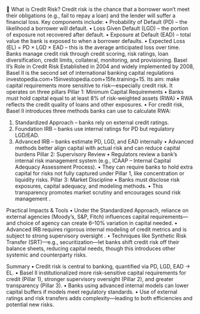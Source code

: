 
📌 What is Credit Risk?
Credit risk is the chance that a borrower won’t meet their obligations (e.g., fail to repay a loan) and the lender will suffer a financial loss. Key components include:
•	Probability of Default (PD) – the likelihood a borrower will default.
•	Loss Given Default (LGD) – the portion of exposure not recovered after default.
•	Exposure at Default (EAD) – total value the bank is exposed to when a borrower defaults.
•	Expected Loss (EL) = PD × LGD × EAD – this is the average anticipated loss over time.
Banks manage credit risk through credit scoring, risk ratings, loan diversification, credit limits, collateral, monitoring, and provisioning.
Basel II’s Role in Credit Risk
Established in 2004 and widely implemented by 2008, Basel II is the second set of international banking capital regulations investopedia.com+15investopedia.com+15fe.training+15. Its aim: make capital requirements more sensitive to risk—especially credit risk.
It operates on three pillars 
Pillar 1: Minimum Capital Requirements
•	Banks must hold capital equal to at least 8% of risk-weighted assets (RWA) 
•	RWA reflects the credit quality of loans and other exposures.
•	For credit risk, Basel II introduces three methods banks can use to calculate RWA:
1.	Standardized Approach – banks rely on external credit ratings.
2.	Foundation IRB – banks use internal ratings for PD but regulatory LGD/EAD.
3.	Advanced IRB – banks estimate PD, LGD, and EAD internally 
•	Advanced methods better align capital with actual risk and can reduce capital burdens 
Pillar 2: Supervisory Review
•	Regulators review a bank’s internal risk management system (e.g., ICAAP – Internal Capital Adequacy Assessment Process).
•	They can require banks to hold extra capital for risks not fully captured under Pillar 1, like concentration or liquidity risks.
Pillar 3: Market Discipline
•	Banks must disclose risk exposures, capital adequacy, and modeling methods.
•	This transparency promotes market scrutiny and encourages sound risk management .

Practical Impacts & Tools
•	Under the Standardized Approach, reliance on external agencies (Moody’s, S&P, Fitch) influences capital requirements—and choice of agency can create 6–10% variation in capital needed.
•	Advanced IRB requires rigorous internal modeling of credit metrics and is subject to strong supervisory oversight .
•	Techniques like Synthetic Risk Transfer (SRT)—e.g., securitization—let banks shift credit risk off their balance sheets, reducing capital needs, though this introduces other systemic and counterparty risks.

Summary
•	Credit risk is central to banking, quantified via PD, LGD, EAD -> EL.
•	Basel II institutionalized more risk-sensitive capital requirements for credit (Pillar 1), stronger supervisory oversight (Pillar 2), and greater transparency (Pillar 3).
•	Banks using advanced internal models can lower capital buffers if models meet regulatory standards.
•	Use of external ratings and risk transfers adds complexity—leading to both efficiencies and potential new risks.
